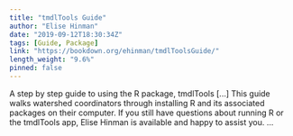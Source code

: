 ```yaml
---
title: "tmdlTools Guide"
author: "Elise Hinman"
date: "2019-09-12T18:30:34Z"
tags: [Guide, Package]
link: "https://bookdown.org/ehinman/tmdlToolsGuide/"
length_weight: "9.6%"
pinned: false
---
```


A step by step guide to using the R package, tmdlTools [...] This guide walks watershed coordinators through installing R and its associated packages on their computer. If you still have questions about running R or the tmdlTools app, Elise Hinman is available and happy to assist you.  ...
